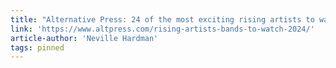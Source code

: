 ```yaml
---
title: "Alternative Press: 24 of the most exciting rising artists to watch in 2024"
link: 'https://www.altpress.com/rising-artists-bands-to-watch-2024/'
article-author: 'Neville Hardman'
tags: pinned
---
```



